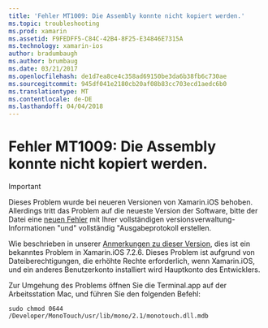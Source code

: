 ```yaml
---
title: 'Fehler MT1009: Die Assembly konnte nicht kopiert werden.'
ms.topic: troubleshooting
ms.prod: xamarin
ms.assetid: F9FEDFF5-C84C-42B4-8F25-E34846E7315A
ms.technology: xamarin-ios
author: bradumbaugh
ms.author: brumbaug
ms.date: 03/21/2017
ms.openlocfilehash: de1d7ea8ce4c358ad69150be3da6b38fb6c730ae
ms.sourcegitcommit: 945df041e2180cb20af08b83cc703ecd1aedc6b0
ms.translationtype: MT
ms.contentlocale: de-DE
ms.lasthandoff: 04/04/2018
---
```

# <a name="error-mt1009-could-not-copy-the-assembly"></a>Fehler MT1009: Die Assembly konnte nicht kopiert werden.

> [!IMPORTANT]
> Dieses Problem wurde bei neueren Versionen von Xamarin.iOS behoben. Allerdings tritt das Problem auf die neueste Version der Software, bitte der Datei eine [neuen Fehler](~/cross-platform/troubleshooting/questions/howto-file-bug.md) mit Ihrer vollständigen versionsverwaltung-Informationen "und" vollständig "Ausgabeprotokoll erstellen.

Wie beschrieben in unserer [Anmerkungen zu dieser Version](https://developer.xamarin.com/releases/ios/xamarin.ios_7/xamarin.ios_7.2/), dies ist ein bekanntes Problem in Xamarin.iOS 7.2.6. Dieses Problem ist aufgrund von Dateiberechtigungen, die erhöhte Rechte erforderlich, wenn Xamarin.iOS, und ein anderes Benutzerkonto installiert wird Hauptkonto des Entwicklers.

Zur Umgehung des Problems öffnen Sie die Terminal.app auf der Arbeitsstation Mac, und führen Sie den folgenden Befehl:

`sudo chmod 0644 /Developer/MonoTouch/usr/lib/mono/2.1/monotouch.dll.mdb`

